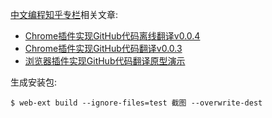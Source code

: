[中文编程知乎专栏](https://zhuanlan.zhihu.com/c_140193266)相关文章:

- [Chrome插件实现GitHub代码离线翻译v0.0.4](https://zhuanlan.zhihu.com/p/47215777)
- [Chrome插件实现GitHub代码翻译v0.0.3](https://zhuanlan.zhihu.com/p/47071729)
- [浏览器插件实现GitHub代码翻译原型演示](https://zhuanlan.zhihu.com/p/43304088)

生成安装包:
```
$ web-ext build --ignore-files=test 截图 --overwrite-dest
```
